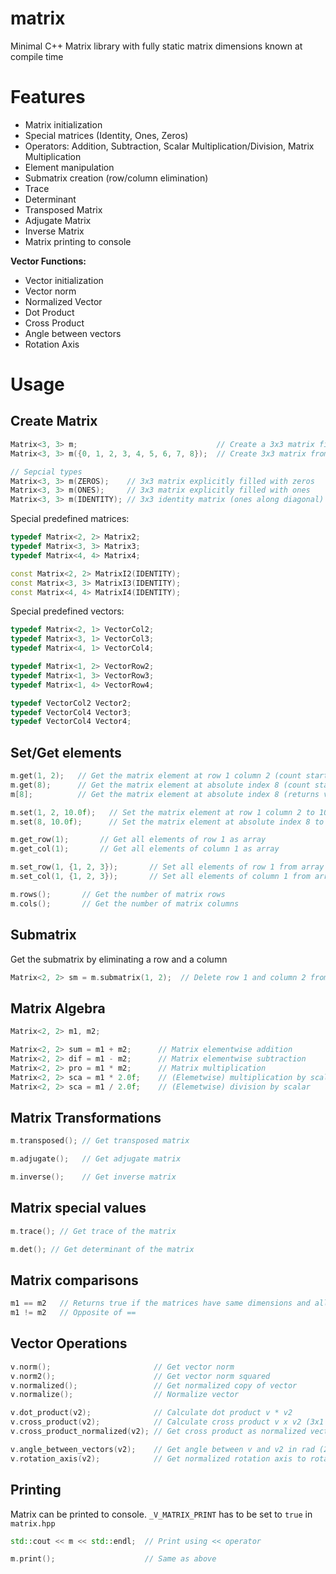 # matrix
Minimal C++ Matrix library with fully static matrix dimensions known at compile time
# Features
 - Matrix initialization
 - Special matrices (Identity, Ones, Zeros)
 - Operators: Addition, Subtraction, Scalar Multiplication/Division, Matrix Multiplication
 - Element manipulation
 - Submatrix creation (row/column elimination)
 - Trace
 - Determinant
 - Transposed Matrix
 - Adjugate Matrix
 - Inverse Matrix
 - Matrix printing to console

__Vector Functions:__
 - Vector initialization
 - Vector norm
 - Normalized Vector
 - Dot Product
 - Cross Product
 - Angle between vectors
 - Rotation Axis

# Usage
## Create Matrix
```C++
Matrix<3, 3> m;                               // Create a 3x3 matrix filled with zeros per default
Matrix<3, 3> m({0, 1, 2, 3, 4, 5, 6, 7, 8});  // Create 3x3 matrix from array

// Sepcial types
Matrix<3, 3> m(ZEROS);    // 3x3 matrix explicitly filled with zeros
Matrix<3, 3> m(ONES);     // 3x3 matrix explicitly filled with ones
Matrix<3, 3> m(IDENTITY); // 3x3 identity matrix (ones along diagonal)
```
Special predefined matrices:
```C++
typedef Matrix<2, 2> Matrix2;
typedef Matrix<3, 3> Matrix3;
typedef Matrix<4, 4> Matrix4;

const Matrix<2, 2> MatrixI2(IDENTITY);
const Matrix<3, 3> MatrixI3(IDENTITY);
const Matrix<4, 4> MatrixI4(IDENTITY);
```
Special predefined vectors:
```C++
typedef Matrix<2, 1> VectorCol2;
typedef Matrix<3, 1> VectorCol3;
typedef Matrix<4, 1> VectorCol4;

typedef Matrix<1, 2> VectorRow2;
typedef Matrix<1, 3> VectorRow3;
typedef Matrix<1, 4> VectorRow4;

typedef VectorCol2 Vector2;
typedef VectorCol4 Vector3;
typedef VectorCol4 Vector4;
```

## Set/Get elements
```C++
m.get(1, 2);   // Get the matrix element at row 1 column 2 (count starts at 0)
m.get(8);      // Get the matrix element at absolute index 8 (count starts at 0 and goes rowwise)
m[8];          // Get the matrix element at absolute index 8 (returns value and not a reference, thus setting value is not allowed)    

```
```C++
m.set(1, 2, 10.0f);   // Set the matrix element at row 1 column 2 to 10.0
m.set(8, 10.0f);      // Set the matrix element at absolute index 8 to 10.0
```
```C++
m.get_row(1);       // Get all elements of row 1 as array
m.get_col(1);       // Get all elements of column 1 as array
```
```C++
m.set_row(1, {1, 2, 3});       // Set all elements of row 1 from array
m.set_col(1, {1, 2, 3});       // Set all elements of column 1 from array
```
```C++
m.rows();       // Get the number of matrix rows
m.cols();       // Get the number of matrix columns
```
## Submatrix
Get the submatrix by eliminating a row and a column
```C++
Matrix<2, 2> sm = m.submatrix(1, 2);  // Delete row 1 and column 2 from matrix to get submatrix
```
## Matrix Algebra
```C++
Matrix<2, 2> m1, m2;
```
```C++
Matrix<2, 2> sum = m1 + m2;      // Matrix elementwise addition
Matrix<2, 2> dif = m1 - m2;      // Matrix elementwise subtraction
Matrix<2, 2> pro = m1 * m2;      // Matrix multiplication
Matrix<2, 2> sca = m1 * 2.0f;    // (Elemetwise) multiplication by scalar
Matrix<2, 2> sca = m1 / 2.0f;    // (Elemetwise) division by scalar
```
## Matrix Transformations
```C++
m.transposed(); // Get transposed matrix
```
```C++
m.adjugate();   // Get adjugate matrix
```
```C++
m.inverse();    // Get inverse matrix
```
## Matrix special values
```C++
m.trace(); // Get trace of the matrix 
```
```C++
m.det(); // Get determinant of the matrix 
```
## Matrix comparisons
```C++
m1 == m2   // Returns true if the matrices have same dimensions and all values are the same (difference < 1e-9)
m1 != m2   // Opposite of ==
```
## Vector Operations
```C++
v.norm();                       // Get vector norm
v.norm2();                      // Get vector norm squared
v.normalized();                 // Get normalized copy of vector
v.normalize();                  // Normalize vector

v.dot_product(v2);              // Calculate dot product v * v2
v.cross_product(v2);            // Calculate cross product v x v2 (3x1 vectors only)
v.cross_product_normalized(v2); // Get cross product as normalized vector (3x1 vectors only)

v.angle_between_vectors(v2);    // Get angle between v and v2 in rad (2x1 or 3x1 vectors only)
v.rotation_axis(v2);            // Get normalized rotation axis to rotate v to v2 (3x1 vectors only)

```

## Printing
Matrix can be printed to console. `_V_MATRIX_PRINT` has to be set to `true` in `matrix.hpp`
```C++
std::cout << m << std::endl;  // Print using << operator
```
```C++
m.print();                    // Same as above
```
